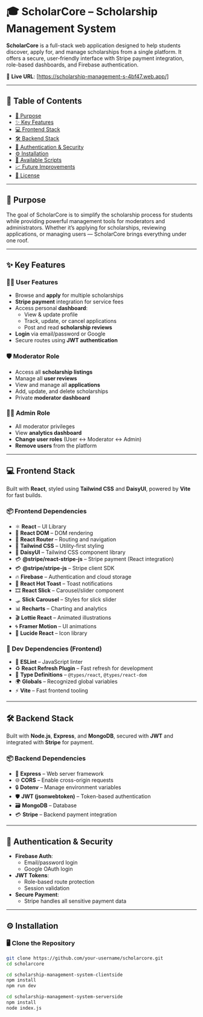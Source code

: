 # 🎓 ScholarCore – Scholarship Management System

**ScholarCore** is a full-stack web application designed to help students discover, apply for, and manage scholarships from a single platform. It offers a secure, user-friendly interface with Stripe payment integration, role-based dashboards, and Firebase authentication.

🔗 **Live URL**: [https://scholarship-management-s-4bf47.web.app/]

---

## 📌 Table of Contents

- [🎯 Purpose](#-purpose)
- [✨ Key Features](#-key-features)
- [💻 Frontend Stack](#-frontend-stack)
- [🛠️ Backend Stack](#-backend-stack)
- [🔐 Authentication & Security](#-authentication--security)
- [⚙️ Installation](#-installation)
- [🧾 Available Scripts](#-available-scripts)
- [📈 Future Improvements](#-future-improvements)
- [📄 License](#-license)

---

## 🎯 Purpose

The goal of ScholarCore is to simplify the scholarship process for students while providing powerful management tools for moderators and administrators. Whether it’s applying for scholarships, reviewing applications, or managing users — ScholarCore brings everything under one roof.

---

## ✨ Key Features

### 👨‍🎓 User Features
- Browse and **apply** for multiple scholarships
- **Stripe payment** integration for service fees
- Access personal **dashboard**:
  - View & update profile
  - Track, update, or cancel applications
  - Post and read **scholarship reviews**
- **Login** via email/password or Google
- Secure routes using **JWT authentication**

### 🛡️ Moderator Role
- Access all **scholarship listings**
- Manage all **user reviews**
- View and manage all **applications**
- Add, update, and delete scholarships
- Private **moderator dashboard**

### 👨‍💼 Admin Role
- All moderator privileges
- View **analytics dashboard**
- **Change user roles** (User ↔ Moderator ↔ Admin)
- **Remove users** from the platform

---

## 💻 Frontend Stack

Built with **React**, styled using **Tailwind CSS** and **DaisyUI**, powered by **Vite** for fast builds.

### 📦 Frontend Dependencies

- ⚛️ **React** – UI Library  
- 🧠 **React DOM** – DOM rendering  
- 🔄 **React Router** – Routing and navigation  
- 🎨 **Tailwind CSS** – Utility-first styling  
- 🌸 **DaisyUI** – Tailwind CSS component library  
- 💳 **@stripe/react-stripe-js** – Stripe payment (React integration)  
- 💳 **@stripe/stripe-js** – Stripe client SDK  
- 🔥 **Firebase** – Authentication and cloud storage  
- 🍞 **React Hot Toast** – Toast notifications  
- 🎞️ **React Slick** – Carousel/slider component  
- 🛷 **Slick Carousel** – Styles for slick slider  
- 📊 **Recharts** – Charting and analytics  
- 🎬 **Lottie React** – Animated illustrations  
- 🌀 **Framer Motion** – UI animations  
- 🧩 **Lucide React** – Icon library

### 🧪 Dev Dependencies (Frontend)

- 🧼 **ESLint** – JavaScript linter  
- ♻️ **React Refresh Plugin** – Fast refresh for development  
- 🧠 **Type Definitions** – `@types/react`, `@types/react-dom`  
- 🌍 **Globals** – Recognized global variables  
- ⚡ **Vite** – Fast frontend tooling  

---

## 🛠️ Backend Stack

Built with **Node.js**, **Express**, and **MongoDB**, secured with **JWT** and integrated with **Stripe** for payment.

### 📦 Backend Dependencies

- 🚀 **Express** – Web server framework  
- 🌐 **CORS** – Enable cross-origin requests  
- 🔒 **Dotenv** – Manage environment variables  
- 🛡️ **JWT (jsonwebtoken)** – Token-based authentication  
- 🗃️ **MongoDB** – Database  
- 💳 **Stripe** – Backend payment integration

---

## 🔐 Authentication & Security

- **Firebase Auth**:
  - Email/password login
  - Google OAuth login
- **JWT Tokens**:
  - Role-based route protection
  - Session validation
- **Secure Payment**:
  - Stripe handles all sensitive payment data

---

## ⚙️ Installation

### 🖥️ Clone the Repository

```bash
git clone https://github.com/your-username/scholarcore.git
cd scholarcore

cd scholarship-management-system-clientside
npm install
npm run dev

cd scholarship-management-system-serverside
npm install
node index.js


